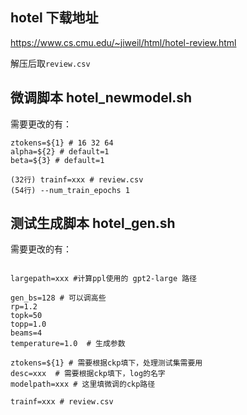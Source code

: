 ## hotel 下载地址

https://www.cs.cmu.edu/~jiweil/html/hotel-review.html

解压后取`review.csv`

## 微调脚本 hotel_newmodel.sh

需要更改的有：
```
ztokens=${1} # 16 32 64
alpha=${2} # default=1
beta=${3} # default=1

(32行) trainf=xxx # review.csv
(54行) --num_train_epochs 1 
```

## 测试生成脚本 hotel_gen.sh

需要更改的有：

```

largepath=xxx #计算ppl使用的 gpt2-large 路径

gen_bs=128 # 可以调高些
rp=1.2
topk=50
topp=1.0
beams=4
temperature=1.0  # 生成参数

ztokens=${1} # 需要根据ckp填下，处理测试集需要用
desc=xxx  # 需要根据ckp填下，log的名字
modelpath=xxx # 这里填微调的ckp路径

trainf=xxx # review.csv
```

